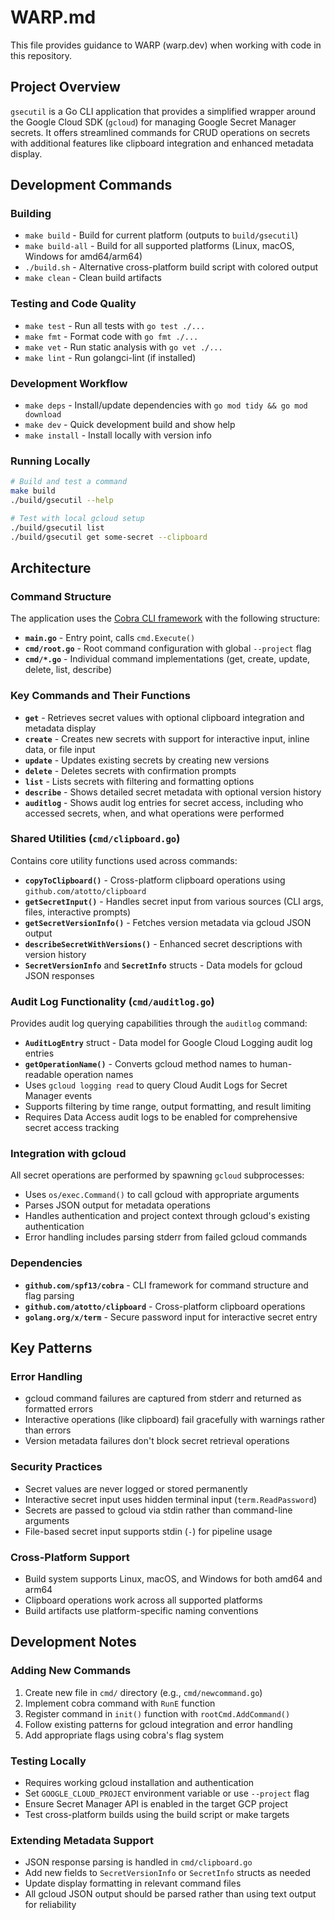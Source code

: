 # WARP.md

This file provides guidance to WARP (warp.dev) when working with code in this repository.

## Project Overview

`gsecutil` is a Go CLI application that provides a simplified wrapper around the Google Cloud SDK (`gcloud`) for managing Google Secret Manager secrets. It offers streamlined commands for CRUD operations on secrets with additional features like clipboard integration and enhanced metadata display.

## Development Commands

### Building
- `make build` - Build for current platform (outputs to `build/gsecutil`)
- `make build-all` - Build for all supported platforms (Linux, macOS, Windows for amd64/arm64)
- `./build.sh` - Alternative cross-platform build script with colored output
- `make clean` - Clean build artifacts

### Testing and Code Quality
- `make test` - Run all tests with `go test ./...`
- `make fmt` - Format code with `go fmt ./...`
- `make vet` - Run static analysis with `go vet ./...`
- `make lint` - Run golangci-lint (if installed)

### Development Workflow
- `make deps` - Install/update dependencies with `go mod tidy && go mod download`
- `make dev` - Quick development build and show help
- `make install` - Install locally with version info

### Running Locally
```bash
# Build and test a command
make build
./build/gsecutil --help

# Test with local gcloud setup
./build/gsecutil list
./build/gsecutil get some-secret --clipboard
```

## Architecture

### Command Structure
The application uses the [Cobra CLI framework](https://github.com/spf13/cobra) with the following structure:

- **`main.go`** - Entry point, calls `cmd.Execute()`
- **`cmd/root.go`** - Root command configuration with global `--project` flag
- **`cmd/*.go`** - Individual command implementations (get, create, update, delete, list, describe)

### Key Commands and Their Functions
- **`get`** - Retrieves secret values with optional clipboard integration and metadata display
- **`create`** - Creates new secrets with support for interactive input, inline data, or file input
- **`update`** - Updates existing secrets by creating new versions
- **`delete`** - Deletes secrets with confirmation prompts
- **`list`** - Lists secrets with filtering and formatting options  
- **`describe`** - Shows detailed secret metadata with optional version history
- **`auditlog`** - Shows audit log entries for secret access, including who accessed secrets, when, and what operations were performed

### Shared Utilities (`cmd/clipboard.go`)
Contains core utility functions used across commands:
- **`copyToClipboard()`** - Cross-platform clipboard operations using `github.com/atotto/clipboard`
- **`getSecretInput()`** - Handles secret input from various sources (CLI args, files, interactive prompts)
- **`getSecretVersionInfo()`** - Fetches version metadata via gcloud JSON output
- **`describeSecretWithVersions()`** - Enhanced secret descriptions with version history
- **`SecretVersionInfo`** and **`SecretInfo`** structs - Data models for gcloud JSON responses

### Audit Log Functionality (`cmd/auditlog.go`)
Provides audit log querying capabilities through the `auditlog` command:
- **`AuditLogEntry`** struct - Data model for Google Cloud Logging audit log entries
- **`getOperationName()`** - Converts gcloud method names to human-readable operation names
- Uses `gcloud logging read` to query Cloud Audit Logs for Secret Manager events
- Supports filtering by time range, output formatting, and result limiting
- Requires Data Access audit logs to be enabled for comprehensive secret access tracking

### Integration with gcloud
All secret operations are performed by spawning `gcloud` subprocesses:
- Uses `os/exec.Command()` to call gcloud with appropriate arguments
- Parses JSON output for metadata operations
- Handles authentication and project context through gcloud's existing authentication
- Error handling includes parsing stderr from failed gcloud commands

### Dependencies
- **`github.com/spf13/cobra`** - CLI framework for command structure and flag parsing
- **`github.com/atotto/clipboard`** - Cross-platform clipboard operations
- **`golang.org/x/term`** - Secure password input for interactive secret entry

## Key Patterns

### Error Handling
- gcloud command failures are captured from stderr and returned as formatted errors
- Interactive operations (like clipboard) fail gracefully with warnings rather than errors
- Version metadata failures don't block secret retrieval operations

### Security Practices
- Secret values are never logged or stored permanently
- Interactive secret input uses hidden terminal input (`term.ReadPassword`)
- Secrets are passed to gcloud via stdin rather than command-line arguments
- File-based secret input supports stdin (`-`) for pipeline usage

### Cross-Platform Support
- Build system supports Linux, macOS, and Windows for both amd64 and arm64
- Clipboard operations work across all supported platforms
- Build artifacts use platform-specific naming conventions

## Development Notes

### Adding New Commands
1. Create new file in `cmd/` directory (e.g., `cmd/newcommand.go`)
2. Implement cobra command with `RunE` function
3. Register command in `init()` function with `rootCmd.AddCommand()`
4. Follow existing patterns for gcloud integration and error handling
5. Add appropriate flags using cobra's flag system

### Testing Locally
- Requires working gcloud installation and authentication
- Set `GOOGLE_CLOUD_PROJECT` environment variable or use `--project` flag
- Ensure Secret Manager API is enabled in the target GCP project
- Test cross-platform builds using the build script or make targets

### Extending Metadata Support
- JSON response parsing is handled in `cmd/clipboard.go`
- Add new fields to `SecretVersionInfo` or `SecretInfo` structs as needed
- Update display formatting in relevant command files
- All gcloud JSON output should be parsed rather than using text output for reliability
